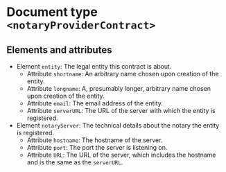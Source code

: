 # Document type `<notaryProviderContract>`
## Elements and attributes
* Element `entity`: The legal entity this contract is about.
  * Attribute `shortname`: An arbitrary name chosen upon creation of the entity.
  * Attribute `longname`: A, presumably longer, arbitrary name chosen upon creation of the entity.
  * Attribute `email`: The email address of the entity.
  * Attribute `serverURL`: The URL of the server with which the entity is registered.
* Element `notaryServer`: The technical details about the notary the entity is registered.
  * Attribute `hostname`: The hostname of the server.
  * Attribute `port`: The port the server is listening on.
  * Attribute `URL`: The URL of the server, which includes the hostname and is the same as the `serverURL`.


